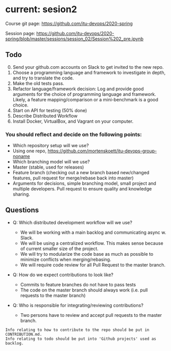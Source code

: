 # current: sesion2

Course git page: https://github.com/itu-devops/2020-spring

Session page: https://github.com/itu-devops/2020-spring/blob/master/sessions/session_02/Session%202_pre.ipynb

## Todo
0) Send your github.com accounts on Slack to get invited to the new repo.
1) Choose a programming language and framework to investigate in depth, and try to translate the code.
2) Make the old tests pass.
3) Refactor language/framework decision: Log and provide good arguments for the choice of programming language and framework. Likely, a feature mapping/comparison or a mini-benchmark is a good choice.
4) Start on API for testing (50% done)
5) Describe Distributed Workflow
6) Install Docker, VirtualBox, and Vagrant on your computer.
  
### You should reflect and decide on the following points:
- Which repository setup will we use?
- Using one repo, https://github.com/mortenskoett/itu-devops-group-noname
- Which branching model will we use?
- Master (stable, used for releases)
- Feature branch (checking out a new branch based new/changed features, pull request for merge/rebase back into master)
- Arguments for decisions, simple branching model, small project and multiple developers. Pull request to ensure quality and knowledge sharing.

## Questions
- Q: Which distributed development workflow will we use?
  - We will be working with a main backlog and communicating async w. Slack.
  - We will be using a centralized workflow. This makes sense because of current smaller size of the project.
  - We will try to modularize the code base as much as possible to minimize conflicts when merging/rebasing.
  - We will require code review for all Pull Request to the master branch.
  
- Q: How do we expect contributions to look like?
  - Commits to feature branches do not have to pass tests
  - The code on the master branch should always work (i.e. pull requests to the master branch)
  
- Q: Who is responsible for integrating/reviewing contributions?
  - Two persons have to review and accept pull requests to the master branch.

```
Info relating to how to contribute to the repo should be put in CONTRIBUTION.md.
Info relating to todo should be put into 'Github projects' used as backlog.
```
